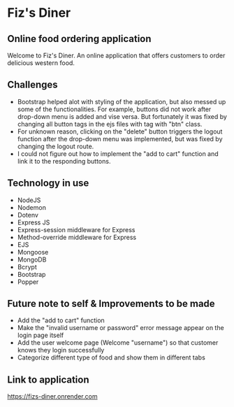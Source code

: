 # Fiz's Diner

## Online food ordering application
Welcome to Fiz's Diner. An online application that offers customers to order delicious western food.

## Challenges

- Bootstrap helped alot with styling of the application, but also messed up some of the functionalities. For example, buttons did not work after drop-down menu is added and vise versa. But fortunately it was fixed by changing all button tags in the ejs files with <a> tag with "btn" class.
- For unknown reason, clicking on the "delete" button triggers the logout function after the drop-down menu was implemented, but was fixed by changing the logout route.
- I could not figure out how to implement the "add to cart" function and link it to the responding buttons.

## Technology in use

- NodeJS
- Nodemon
- Dotenv
- Express JS
- Express-session middleware for Express
- Method-override middleware for Express
- EJS
- Mongoose
- MongoDB
- Bcrypt
- Bootstrap
- Popper

## Future note to self & Improvements to be made

- Add the "add to cart" function
- Make the "invalid username or password" error message appear on the login page itself
- Add the user welcome page (Welcome "username") so that customer knows they login successfully 
- Categorize different type of food and show them in different tabs

## Link to application

https://fizs-diner.onrender.com
